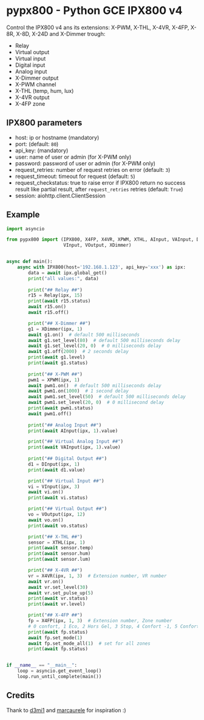 # pypx800 - Python GCE IPX800 v4

Control the IPX800 v4 ans its extensions: X-PWM, X-THL, X-4VR, X-4FP, X-8R, X-8D, X-24D and X-Dimmer trough:

- Relay
- Virtual output
- Virtual input
- Digital input
- Analog input
- X-Dimmer output
- X-PWM channel
- X-THL (temp, hum, lux)
- X-4VR output
- X-4FP zone

## IPX800 parameters

- host: ip or hostname (mandatory)
- port: (default: `80`)
- api_key: (mandatory)
- user: name of user or admin (for X-PWM only)
- password: password of user or admin (for X-PWM only)
- request_retries: number of request retries on error (default: `3`)
- request_timeout: timeout for request (default: `5`)
- request_checkstatus: true to raise error if IPX800 return no success result like partial result, after `request_retries` retries (default: `True`)
- session: aiohttp.client.ClientSession

## Example

```python
import asyncio

from pypx800 import (IPX800, X4FP, X4VR, XPWM, XTHL, AInput, VAInput, DInput, Relay,
                     VInput, VOutput, XDimmer)


async def main():
    async with IPX800(host='192.168.1.123', api_key='xxx') as ipx:
        data = await ipx.global_get()
        print("all values:", data)
        
        print("## Relay ##")
        r15 = Relay(ipx, 15)
        print(await r15.status)
        await r15.on()
        await r15.off()

        print("## X-Dimmer ##")
        g1 = XDimmer(ipx, 1)
        await g1.on()  # default 500 milliseconds
        await g1.set_level(80)  # default 500 milliseconds delay
        await g1.set_level(20, 0)  # 0 milliseconds delay
        await g1.off(2000)  # 2 seconds delay
        print(await g1.level)
        print(await g1.status)
        
        print("## X-PWM ##")
        pwm1 = XPWM(ipx, 1)
        await pwm1.on()  # default 500 milliseconds delay
        await pwm1.on(1000)  # 1 second delay
        await pwm1.set_level(50)  # default 500 milliseconds delay
        await pwm1.set_level(20, 0)  # 0 millisecond delay
        print(await pwm1.status)
        await pwm1.off()
        
        print("## Analog Input ##")
        print(await AInput(ipx, 1).value)

        print("## Virtual Analog Input ##")
        print(await VAInput(ipx, 1).value)
    
        print("## Digital Output ##")
        d1 = DInput(ipx, 1)
        print(await d1.value)

        print("## Virtual Input ##")
        vi = VInput(ipx, 3)
        await vi.on()
        print(await vi.status)

        print("## Virtual Output ##")
        vo = VOutput(ipx, 12)
        await vo.on()
        print(await vo.status)

        print("## X-THL ##")
        sensor = XTHL(ipx, 1)
        print(await sensor.temp)
        print(await sensor.hum)
        print(await sensor.lum)

        print("## X-4VR ##")
        vr = X4VR(ipx, 1, 3)  # Extension number, VR number
        await vr.on()
        await vr.set_level(30)
        await vr.set_pulse_up(5)
        print(await vr.status)
        print(await vr.level)

        print("## X-4FP ##")
        fp = X4FP(ipx, 1, 3)  # Extension number, Zone number
        # 0 confort, 1 Eco, 2 Hors Gel, 3 Stop, 4 Confort -1, 5 Confort -2
        print(await fp.status)
        await fp.set_mode(1)
        await fp.set_mode_all(1)  # set for all zones
        print(await fp.status)


if __name__ == "__main__":
    loop = asyncio.get_event_loop()
    loop.run_until_complete(main())

```

## Credits

Thank to [d3mi1](https://github.com/d4mi1/python-ipx800) and [marcaurele](https://github.com/marcaurele/gce-ipx800) for inspiration :)
